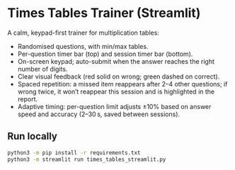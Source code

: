 # Times Tables Trainer (Streamlit)

A calm, keypad-first trainer for multiplication tables:
- Randomised questions, with min/max tables.
- Per-question timer bar (top) and session timer bar (bottom).
- On-screen keypad; auto-submit when the answer reaches the right number of digits.
- Clear visual feedback (red solid on wrong; green dashed on correct).
- Spaced repetition: a missed item reappears after 2–4 other questions; if wrong twice, it won’t reappear this session and is highlighted in the report.
- Adaptive timing: per-question limit adjusts ±10% based on answer speed and accuracy (2–30 s, saved between sessions).

## Run locally
```bash
python3 -m pip install -r requirements.txt
python3 -m streamlit run times_tables_streamlit.py
